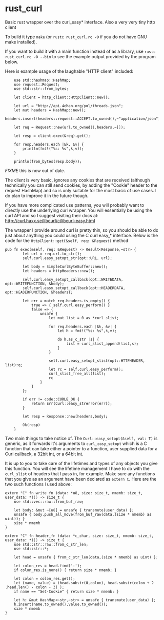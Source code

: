 rust_curl
=========

Basic rust wrapper over the curl_easy* interface. Also a very very tiny http client

To build it type ```make``` (or ```rustc rust_curl.rc -O``` if you do not have GNU make installed).

If you want to build it with a main function instead of as a library, use
    ```rustc rust_curl.rc -O --bin``` to see the example output provided
    by the program below.

Here is example usage of the laughable "HTTP client" included:

```
    use std::hashmap::HashMap;
    use request::Request;
    use std::str::from_bytes;
    
    let client = http_client::HttpClient::new();
    
    let url = "http://api.4chan.org/pol/threads.json";
    let mut headers = HashMap::new();
    headers.insert(headers::request::ACCEPT.to_owned(),~"application/json");

    let req = Request::new(url.to_owned(),headers,~[]);
    
    let resp = client.exec(&req).get();
    
    for resp.headers.each |&k, &v| {
        println(fmt!("%s: %s",k,v));
    }
    
    println(from_bytes(resp.body));
```

*FIXME* this is now out of date.

The client is very basic, ignores any cookies that are received (although
    technically you can still send cookies, by adding the "Cookie" header to
    the request HashMap) and so is only suitable for the most basic of use
    cases. I do plan to improve it in the future though.
    
If you have more complicated use patterns, you will probably want to directly
    use the underlying curl wrapper. You will essentially be using the curl API
    and so I suggest visiting their docs at: 
        http://curl.haxx.se/libcurl/c/libcurl-easy.html

The wrapper I provide around curl is pretty thin, so you should be able to
    do just about anything you could using the C curl easy_* interface. Below is
    the code for the ```HttpClient::get(&self, req: &Request)``` method
    
```
pub fn exec(&self, req: &Request) -> Result<Response,~str> {
        let url = req.url.to_str();
        self.curl.easy_setopt_str(opt::URL, url);
        
        let body = SimpleCurlByteBuffer::new();
        let headers = HttpHeaders::new();
        
        self.curl.easy_setopt_callback(opt::WRITEDATA, opt::WRITEFUNCTION, &body);
        self.curl.easy_setopt_callback(opt::HEADERDATA, opt::HEADERFUNCTION, &headers);
        
        let err = match req.headers.is_empty() {
            true => { self.curl.easy_perform() }
            false => { 
                unsafe {
                    let mut list = 0 as *curl_slist;
                    
                    for req.headers.each |&k, &v| {
                        let h = fmt!("%s: %s",k,v);
                        
                        do h.as_c_str |s| {
                            list = curl_slist_append(list,s);
                        }
                    }
                    
                    self.curl.easy_setopt_slist(opt::HTTPHEADER, list):q;
                    let rc = self.curl.easy_perform();
                    curl_slist_free_all(list);
                    rc
                }
            }
        };
        
        if err != code::CURLE_OK {
            return Err(Curl::easy_strerror(err));
        }
        
        let resp = Response::new(headers,body);
        
        Ok(resp)
    }
```

Two main things to take notice of. The ```Curl::easy_setopt(&self, val: T)```
    is generic, as it forwards it's arguments to ```curl_easy_setopt```
    which is a C function that can take either a pointer to a function,
    user supplied data for a Curl callback, a 32bit int, or a 64bit int.

It is up to you to take care of the lifetimes and types of any objects
    you give this function. You will see the lifetime management I have to
    do with the ```curl_slist``` of headers that I pass in, for example.
    Make sure any functions that you give as an argument have been declared
    as ```extern C```. Here are the two such functions I used above:
    
```
extern "C" fn write_fn (data: *u8, size: size_t, nmemb: size_t, user_data: *()) -> size_t {
    use std::vec::raw::from_buf_raw;
    
    let body: &mut ~[u8] = unsafe { transmute(user_data) };
    unsafe { body.push_all_move(from_buf_raw(data,(size * nmemb) as uint)); }
    size * nmemb
}

extern "C" fn header_fn (data: *c_char, size: size_t, nmemb: size_t, user_data: *()) -> size_t {
    use std::str::raw::from_c_str_len;
    use std::str::*;
    
    let head = unsafe { from_c_str_len(data,(size * nmemb) as uint) };
    
    let colon_res = head.find(':');
    if colon_res.is_none() { return size * nmemb; }
    
    let colon = colon_res.get();
    let (name, value) = (head.substr(0,colon), head.substr(colon + 2 ,head.len() - colon - 3) );
    if name == "Set-Cookie" { return size * nmemb; }
    
    let h: &mut HashMap<~str,~str> = unsafe { transmute(user_data) };
    h.insert(name.to_owned(),value.to_owned());
    size * nmemb
}
```
